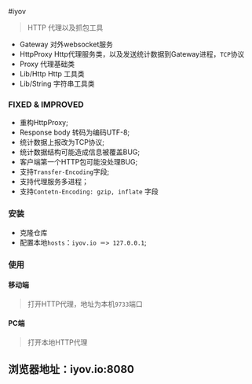 #iyov

> HTTP 代理以及抓包工具

* Gateway 对外websocket服务
* HttpProxy Http代理服务类，以及发送统计数据到Gateway进程，`TCP`协议
* Proxy 代理基础类
* Lib/Http Http 工具类
* Lib/String 字符串工具类

### FIXED & IMPROVED
* 重构HttpProxy;
* Response body 转码为编码UTF-8;
* 统计数据上报改为TCP协议;
* 统计数据结构可能造成信息被覆盖BUG;
* 客户端第一个HTTP包可能没处理BUG;
* 支持`Transfer-Encoding`字段;
* 支持代理服务多进程；
* 支持`Contetn-Encoding: gzip, inflate` 字段

### 安装
* 克隆仓库
* 配置本地`hosts`：`iyov.io ＝> 127.0.0.1`;

### 使用
#### 移动端
> 打开HTTP代理，地址为本机`9733`端口
#### PC端
> 打开本地HTTP代理 

## 浏览器地址：iyov.io:8080 ##